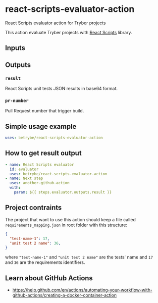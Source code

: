 # react-scripts-evaluator-action
React Scripts evaluator action for Tryber projects

This action evaluate Tryber projects with [React Scripts](https://www.npmjs.com/package/react-scripts) library.

## Inputs

## Outputs

### `result`

React Scripts unit tests JSON results in base64 format.

### `pr-number`

Pull Request number that trigger build.

## Simple usage example
```yml
uses: betrybe/react-scripts-evaluator-action
```

## How to get result output
```yml
- name: React Scripts evaluator
  id: evaluator
  uses: betrybe/react-scripts-evaluator-action
- name: Next step
  uses: another-github-action
  with:
    param: ${{ steps.evaluator.outputs.result }}
```

## Project contraints

The project that want to use this action should keep a file called `requirements_mapping.json` in root folder with this structure:

```json
{
  "test-name-1": 17,
  "unit test 2 name": 36,
}
```

where `"test-name-1"` and `"unit test 2 name"` are the tests' name and `17` and `36` are the requirements identifiers.

## Learn about GitHub Actions

- https://help.github.com/en/actions/automating-your-workflow-with-github-actions/creating-a-docker-container-action
